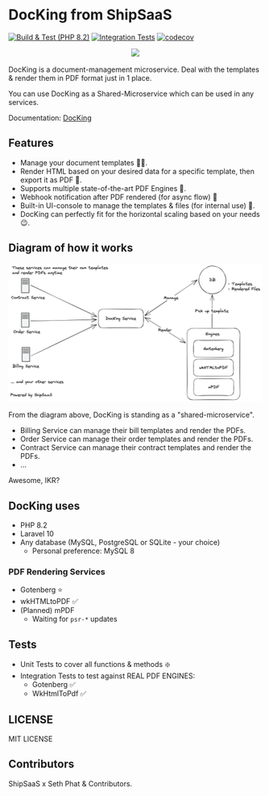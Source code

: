 # DocKing from ShipSaaS

[![Build & Test (PHP 8.2)](https://github.com/shipsaas/docking/actions/workflows/build.yml/badge.svg)](https://github.com/shipsaas/docking/actions/workflows/build.yml)
[![Integration Tests](https://github.com/shipsaas/docking/actions/workflows/integration.yml/badge.svg)](https://github.com/shipsaas/docking/actions/workflows/integration.yml)
[![codecov](https://codecov.io/gh/shipsaas/docking/branch/main/graph/badge.svg?token=FAZ9899IPW)](https://codecov.io/gh/shipsaas/docking)

<p align="center" width="100%">
    <img src="https://raw.githubusercontent.com/shipsaas/docking/main/docs/img/logo.png"> 
</p>

DocKing is a document-management microservice. Deal with the templates & render them in PDF format just in 1 place.

You can use DocKing as a Shared-Microservice which can be used in any services.

Documentation: [DocKing](https://docking.shipsaas.tech)

## Features
- Manage your document templates 📰🧾.
- Render HTML based on your desired data for a specific template, then export it as PDF 🏃‍.
- Supports multiple state-of-the-art PDF Engines 🍻.
- Webhook notification after PDF rendered (for async flow) 🚀
- Built-in UI-console to manage the templates & files (for internal use) 🔋.
- DocKing can perfectly fit for the horizontal scaling based on your needs 😉.

## Diagram of how it works

![DocKing](./docs/img/full-picture.png)

From the diagram above, DocKing is standing as a "shared-microservice".

- Billing Service can manage their bill templates and render the PDFs.
- Order Service can manage their order templates and render the PDFs.
- Contract Service can manage their contract templates and render the PDFs.
- ...

Awesome, IKR?

## DocKing uses
- PHP 8.2
- Laravel 10
- Any database (MySQL, PostgreSQL or SQLite - your choice)
  -  Personal preference: MySQL 8

### PDF Rendering Services
- Gotenberg ⭐️
- wkHTMLtoPDF ✅
- (Planned) mPDF
  - Waiting for `psr-*` updates

## Tests

- Unit Tests to cover all functions & methods ❇️
- Integration Tests to test against REAL PDF ENGINES:
  - Gotenberg ✅
  - WkHtmlToPdf ✅

## LICENSE

MIT LICENSE

## Contributors

ShipSaaS x Seth Phat & Contributors.
